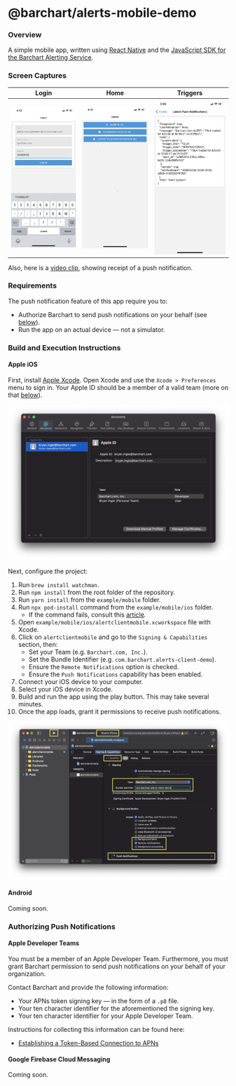 # @barchart/alerts-mobile-demo

### Overview

A simple mobile app, written using [React Native](https://reactnative.dev/) and the [JavaScript SDK for the Barchart Alerting Service](https://github.com/barchart/alerts-client-js).

### Screen Captures

| Login  | Home | Triggers |
| -------- | -------- | -------- |
| ![Login Screen](.images/examples/01_app_login_screen.png) | ![Home Screen](.images/examples/02_app_home_screen.jpg) | ![Foreground Push Notification](.images/examples/04_app_push_foreground.png) |

Also, here is a [video clip](.images/examples/04_app_push_notification.mov), showing receipt of a push notification.

### Requirements

The push notification feature of this app require you to:

* Authorize Barchart to send push notifications on your behalf (see [below](#authorizing-push-notifications)).
* Run the app on an actual device — not a simulator.

### Build and Execution Instructions

#### Apple iOS

First, install [Apple Xcode](https://developer.apple.com/xcode/). Open Xcode and use the `Xcode > Preferences` menu to sign in. Your Apple ID should be a member of a valid team (more on that [below](#apple-developer-teams)).

![Xcode preferences](.images/setup/01_Xcode_preferences.png)
   
Next, configure the project:

1. Run `brew install watchman`.
2. Run `npm install` from the root folder of the repository.
3. Run `yarn install` from the `example/mobile` folder.
4. Run `npx pod-install` command from the `example/mobile/ios` folder.
   * If the command fails, consult this [article](https://stackoverflow.com/questions/51768515/cocoa-pods-install-on-ios-project-not-working).
5. Open `example/mobile/ios/alertclientmobile.xcworkspace` file with Xcode.
6. Click on `alertclientmobile` and go to the `Signing & Capabilities` section, then:
   * Set your Team (e.g. `Barchart.com, Inc.`).
   * Set the Bundle Identifier (e.g. `com.barchart.alerts-client-demo`).
   * Ensure the `Remote Notifications` option is checked.
   * Ensure the `Push Notifications` capability has been enabled.
7. Connect your iOS device to your computer.
8. Select your iOS device in Xcode.
9. Build and run the app using the play button. This may take several minutes.
10. Once the app loads, grant it permissions to receive push notifications.

![Signing & Capabilities](.images/setup/02_Xcode_project_settings.png)

#### Android

Coming soon.

### Authorizing Push Notifications

#### Apple Developer Teams

You must be a member of an Apple Developer Team. Furthermore, you must grant Barchart permission to send push notifications on your behalf of your organization.

Contact Barchart and provide the following information:

* Your APNs token signing key — in the form of a ```.p8``` file.
* Your ten character identifier for the aforementioned the signing key.
* Your ten character identifier for your Apple Developer Team.

Instructions for collecting this information can be found here:

* [Establishing a Token-Based Connection to APNs](https://developer.apple.com/documentation/usernotifications/setting_up_a_remote_notification_server/establishing_a_token-based_connection_to_apns)

#### Google Firebase Cloud Messaging

Coming soon.
